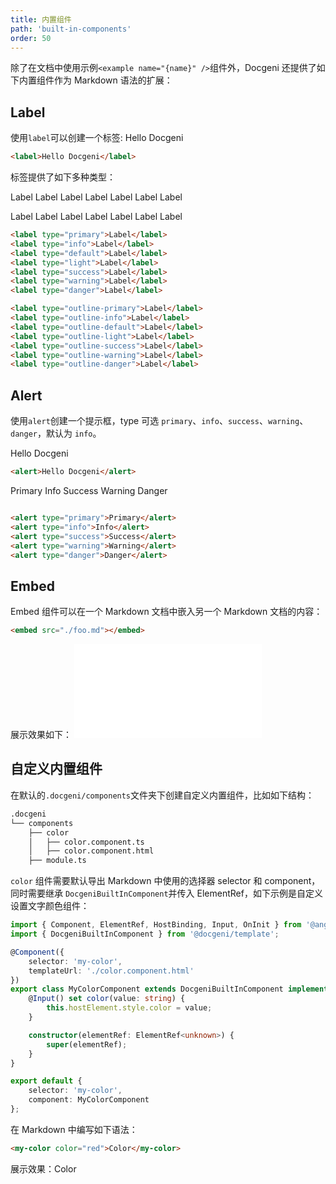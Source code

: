 ```yaml
---
title: 内置组件
path: 'built-in-components'
order: 50
---
```


除了在文档中使用示例`<example name="{name}" />`组件外，Docgeni 还提供了如下内置组件作为 Markdown 语法的扩展：

## Label
使用`label`可以创建一个标签: <label>Hello Docgeni</label>

```html
<label>Hello Docgeni</label>
```
标签提供了如下多种类型：

<label type="primary">Label</label>
<label type="info">Label</label>
<label type="default">Label</label>
<label type="light">Label</label>
<label type="success">Label</label>
<label type="warning">Label</label>
<label type="danger">Label</label>

<label type="outline-primary">Label</label>
<label type="outline-info">Label</label>
<label type="outline-default">Label</label>
<label type="outline-light">Label</label>
<label type="outline-success">Label</label>
<label type="outline-warning">Label</label>
<label type="outline-danger">Label</label>

```html
<label type="primary">Label</label>
<label type="info">Label</label>
<label type="default">Label</label>
<label type="light">Label</label>
<label type="success">Label</label>
<label type="warning">Label</label>
<label type="danger">Label</label>

<label type="outline-primary">Label</label>
<label type="outline-info">Label</label>
<label type="outline-default">Label</label>
<label type="outline-light">Label</label>
<label type="outline-success">Label</label>
<label type="outline-warning">Label</label>
<label type="outline-danger">Label</label>
```

## Alert
使用`alert`创建一个提示框，type 可选 `primary`、`info`、`success`、`warning`、`danger`，默认为 `info`。

<alert>Hello Docgeni</alert>

```html
<alert>Hello Docgeni</alert>
```

<alert type="primary">Primary</alert>
<alert type="info">Info</alert>
<alert type="success">Success</alert>
<alert type="warning">Warning</alert>
<alert type="danger">Danger</alert>

```html

<alert type="primary">Primary</alert>
<alert type="info">Info</alert>
<alert type="success">Success</alert>
<alert type="warning">Warning</alert>
<alert type="danger">Danger</alert>

```

## Embed

Embed 组件可以在一个 Markdown 文档中嵌入另一个 Markdown 文档的内容：
```html
<embed src="./foo.md"></embed>
```
展示效果如下：
<embed src="./foo.md"></embed>

## 自定义内置组件
在默认的`.docgeni/components`文件夹下创建自定义内置组件，比如如下结构：

```html
.docgeni
└── components
    ├── color
    │   ├── color.component.ts    
    │   ├── color.component.html
    ├── module.ts
```

`color` 组件需要默认导出 Markdown 中使用的选择器 selector 和 component，同时需要继承 `DocgeniBuiltInComponent`并传入 ElementRef，如下示例是自定义设置文字颜色组件：

```ts
import { Component, ElementRef, HostBinding, Input, OnInit } from '@angular/core';
import { DocgeniBuiltInComponent } from '@docgeni/template';

@Component({
    selector: 'my-color',
    templateUrl: './color.component.html'
})
export class MyColorComponent extends DocgeniBuiltInComponent implements OnInit {
    @Input() set color(value: string) {
        this.hostElement.style.color = value;
    }

    constructor(elementRef: ElementRef<unknown>) {
        super(elementRef);
    }
}

export default {
    selector: 'my-color',
    component: MyColorComponent
};
```
在 Markdown 中编写如下语法：
```html
<my-color color="red">Color</my-color>
```
展示效果：<my-color color="red">Color</my-color>
